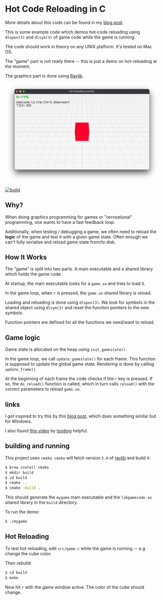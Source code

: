 # Hot Code Reloading in C

More details about this code can be found in my [blog post](https://seletz.github.io/posts/hotreload-gamecode-in-c).

This is some example code which demos hot-code reloading
using `dlopen(3)` and `dlsym(3)` of game code while the game
is running.

The code should work in theory on any UNIX platform.  It's
tested on Mac OS.

The "game" part is not really there -- this is just a demo
on hot-reloading at the moment.

The graphics part is done using [Raylib](https://www.raylib.com).

![](assets/screenshot.png)

[![build](https://github.com/seletz/raylib-hot-code-reload-c-example/actions/workflows/cmake-single-platform.yml/badge.svg)](https://github.com/seletz/raylib-hot-code-reload-c-example/actions/workflows/cmake-single-platform.yml)

## Why?

When doing graphics programming for games or "recreational"
programming, one wants to have a fast feedback loop.

Additionally, when testing / debugging a game, we often need
to reload the **logic** of the game and test it with a given
game state.  Often enough we can't fully serialise and reload
game state from/to disk.


## How It Works

The "game" is split into two parts.  A main executable and a
shared library which holds the game code.

At startup, the main executable looks for a `game.so` and tries
to load it.

In the game loop, when `r` is pressed, the `game.so` shared library
is reload.

Loading and reloading is done using `dlopen(3)`.  We look for
symbols in the shared object using `dlsym(3)` and reset the function
pointers to the new symbols.

Function pointers are defined for all the functions we need/want to
reload.

## Game logic

Game state is allocated on the heap using `init_gamestate()`.

In the game loop, we call `update_gamestate()` for each frame.  This
function is supposed to update the global game state.  Rendering is
done by calling `update_frame()`.

At the beginning of each frame the code checks if the `r` key is
pressed.  If so, the `do_reload()` function is called, which in turn
calls `reload()` with the correct parameters to reload `game.so`.

## links

I got inspired to try this by this [blog post](https://medium.com/@TheElkantor/how-to-add-hot-reload-to-your-raylib-proj-in-c-698caa33eb74), which does something similar but for Windows.

I also found [this video](https://youtu.be/Y57ruDOwH1g) by [tsoding](https://www.youtube.com/tsoding) helpful.

## building and running

This project uses `cmake`.  `cmake` will fetch version `5.0` of
[raylib](https://www.raylib.com) and build it:

``` bash
$ brew install cmake
$ mkdir build
$ cd build
$ cmake ..
$ cmake -build .
```

This should generate the `mygame` main executable and the `libgamecode.so` shared library in the `build` directory.

To run the demo:

``` bash
$ ./mygame
```

## Hot Reloading

To test hot reloading, edit `src/game.c` while the game
is running -- e.g change the cube color.

Then rebuild:

``` bash
$ cd build
$ make
```

Now hit `r` with the game window active.  The color of the cube
should change.
